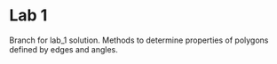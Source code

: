 # Lab 1
Branch for lab_1 solution. Methods to determine properties of polygons defined by edges and angles.

